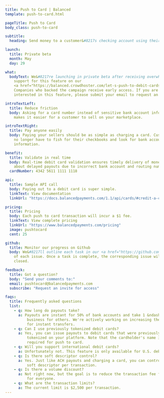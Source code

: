 ```yaml
---
title: Push to Card | Balanced
template: push-to-card.html

pageTitle: Push to Card
body_class: push-to-card

subtitle:
  heading: Send money to a customer&#8217s checking account using their debit card number.

launch:
  title: Private beta
  month: May
  day: 29

what:
  bodyText: We&#8217re launching in private beta after receiving overwhelming
    support for this feature on our
    <a href="https://balanced.crowdhoster.com/let-s-push-to-debit-cards">crowdfunding campaign</a>.
    Companies who backed the campaign receive early access. If you are
    interested in this feature, please submit your email to request an invite.

introTextLeft:
  title: Reduce friction
  body: Asking for a card number instead of sensitive bank account information
    makes it easier for a customer to sell on your marketplace.

introTextRight:
  title: Pay anyone easily
  body: Paying your sellers should be as simple as charging a card. Customers will
    no longer have to fish for their checkbooks and look for bank account
    information.

benefit:
  title: Validate in real time
  body: Real-time debit card validation ensures timely delivery of money. Forget
    about delayed payouts due to incorrect bank account and routing numbers.
  cardNumber: 4342 5611 1111 1118

api:
  title: Sample API call
  body: Paying out to a debit card is super simple.
  linkText: View documentation
  linkUrl: "https://docs.balancedpayments.com/1.1/api/cards/#credit-a-card"

pricing:
  title: Pricing
  body: Each push to card transaction will incur a $1 fee.
  linkText: View complete pricing
  linkUrl: "https://www.balancedpayments.com/pricing"
  image: pushtocard
  cent: 25

github:
  title: Monitor our progress on Github
  body: We&#8217ll outline each task in our <a href="https://github.com/balanced" target="_blank">public repos</a> and indicate the status
    of each issue. Once a task is complete, the corresponding issue will be
    closed.

feedback:
  title: Got a question?
  body: "Send your comments to:"
  email: pushtocard@balancedpayments.com
  subscribe: "Request an invite for access"

faqs:
  title: Frequently asked questions
  list:
    - q: How long do payouts take?
      a: Payouts are instant for 50% of bank accounts and take 1 &ndash; 2
          business for others. We're actively working on increasing the coverage
          for instant transfers.
    - q: Can I use previously tokenized debit cards?
      a: Yes, you can issue payouts to debit cards that were previously
          tokenized on your platform. Note that the cardholder's name is
          required for push to card.
    - q: Will you support international debit cards?
      a: Unfortunately not. This feature is only available for U.S. debit cards.
    - q: Is there soft descriptor control?
      a: Yes. Just like ACH payouts and charging a card, you can control the
          soft descriptor per transaction.
    - q: Is there a volume discount?
      a: Not right now, but the goal is to reduce the transaction fee for
          for everyone.
    - q: What are the transaction limits?
      a: The current limit is $2,500 per transaction.
---
```

